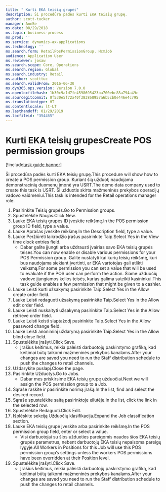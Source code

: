 ```yaml
---
title: " Kurti EKA teisių grupes"
description: Ši procedūra padės kurti EKA teisių grupę.
author: scott-tucker
manager: AnnBe
ms.date: 08/29/2018
ms.topic: business-process
ms.prod: ''
ms.service: dynamics-ax-applications
ms.technology: ''
ms.search.form: RetailPosPermissionGroup, HcmJob
audience: Application User
ms.reviewer: josaw
ms.search.scope: Core, Operations
ms.search.region: Global
ms.search.industry: Retail
ms.author: scotttuc
ms.search.validFrom: 2016-06-30
ms.dyn365.ops.version: Version 7.0.0
ms.openlocfilehash: 1b30c9a1d7fe4598695423ba700ebc88a794a49c
ms.sourcegitcommit: 0f530e5f72a40f383868957a6b5cb0e446e4c795
ms.translationtype: HT
ms.contentlocale: lt-LT
ms.lasthandoff: 01/29/2019
ms.locfileid: "354465"
---
```

# <a name="create-pos-permission-groups"></a><span data-ttu-id="1928e-103"> Kurti EKA teisių grupes</span><span class="sxs-lookup"><span data-stu-id="1928e-103">Create POS permission groups</span></span>

[!include[task guide banner](../includes/task-guide-banner.md)]

<span data-ttu-id="1928e-104">Ši procedūra padės kurti EKA teisių grupę.</span><span class="sxs-lookup"><span data-stu-id="1928e-104">This procedure will show how to create a POS permission group.</span></span> <span data-ttu-id="1928e-105">Kuriant šią užduotį naudojama demonstracinių duomenų įmonė yra USRT.</span><span class="sxs-lookup"><span data-stu-id="1928e-105">The demo data company used to create this task is USRT.</span></span> <span data-ttu-id="1928e-106">Ši užduotis skirta mažmeninės prekybos operacijų vadovo vaidmeniui.</span><span class="sxs-lookup"><span data-stu-id="1928e-106">This task is intended for the Retail operations manager role.</span></span>

1. <span data-ttu-id="1928e-107">Pasirinkite Teisių grupės.</span><span class="sxs-lookup"><span data-stu-id="1928e-107">Go to Permission groups.</span></span>
2. <span data-ttu-id="1928e-108">Spustelėkite Naujas.</span><span class="sxs-lookup"><span data-stu-id="1928e-108">Click New.</span></span>
3. <span data-ttu-id="1928e-109">Lauke EKA teisių grupės ID įveskite reikšmę.</span><span class="sxs-lookup"><span data-stu-id="1928e-109">In the POS permission group ID field, type a value.</span></span>
4. <span data-ttu-id="1928e-110">Lauke Aprašas įveskite reikšmę.</span><span class="sxs-lookup"><span data-stu-id="1928e-110">In the Description field, type a value.</span></span>
5. <span data-ttu-id="1928e-111">Lauke Peržiūrėti laikrodžio įrašus pasirinkite Taip.</span><span class="sxs-lookup"><span data-stu-id="1928e-111">Select Yes in the View time clock entries field.</span></span>
    * <span data-ttu-id="1928e-112">Dabar galite įjungti arba uždrausti įvairias savo EKA teisių grupės teises.</span><span class="sxs-lookup"><span data-stu-id="1928e-112">You can now enable or disable various permissions for your POS Permission group.</span></span> <span data-ttu-id="1928e-113">Galite nustatyti kai kurių teisių reikšmę, kuri bus naudojama siekiant įvertinti, ar EKA vartotojas gali atlikti veiksmą.</span><span class="sxs-lookup"><span data-stu-id="1928e-113">For some permission you can set a value that will be used to evaluate if the POS user can perform the action.</span></span>  <span data-ttu-id="1928e-114">Šiame užduočių vadove įjungiamos kelios teisės, kurias galima suteikti kasininkui.</span><span class="sxs-lookup"><span data-stu-id="1928e-114">This task guide enables a few permission that might be given to a cashier.</span></span>  
6. <span data-ttu-id="1928e-115">Lauke Leisti kurti užsakymą pasirinkite Taip.</span><span class="sxs-lookup"><span data-stu-id="1928e-115">Select Yes in the Allow create order field.</span></span>
7. <span data-ttu-id="1928e-116">Lauke Leisti redaguoti užsakymą pasirinkite Taip.</span><span class="sxs-lookup"><span data-stu-id="1928e-116">Select Yes in the Allow edit order field.</span></span>
8. <span data-ttu-id="1928e-117">Lauke Leisti nuskaityti užsakymą pasirinkite Taip.</span><span class="sxs-lookup"><span data-stu-id="1928e-117">Select Yes in the Allow retrieve order field.</span></span>
9. <span data-ttu-id="1928e-118">Lauke Leisti keisti slaptažodį pasirinkite Taip.</span><span class="sxs-lookup"><span data-stu-id="1928e-118">Select Yes in the Allow password change field.</span></span>
10. <span data-ttu-id="1928e-119">Lauke Leisti anoniminį uždarymą pasirinkite Taip.</span><span class="sxs-lookup"><span data-stu-id="1928e-119">Select Yes in the Allow blind close field.</span></span>
11. <span data-ttu-id="1928e-120">Spustelėkite Įrašyti.</span><span class="sxs-lookup"><span data-stu-id="1928e-120">Click Save.</span></span>
    * <span data-ttu-id="1928e-121">Įrašius keitimus, reikia paleisti darbuotojų paskirstymo grafiką, kad keitimai būtų taikomi mažmeninės prekybos kanalams.</span><span class="sxs-lookup"><span data-stu-id="1928e-121">After your changes are saved you need to run the Staff distribution schedule to push the changes to retail channels.</span></span>  
12. <span data-ttu-id="1928e-122">Uždarykite puslapį.</span><span class="sxs-lookup"><span data-stu-id="1928e-122">Close the page.</span></span>
13. <span data-ttu-id="1928e-123">Pasirinkite Užduotys.</span><span class="sxs-lookup"><span data-stu-id="1928e-123">Go to Jobs.</span></span>
    * <span data-ttu-id="1928e-124">Dabar mes priskirsime EKA teisių grupę užduočiai.</span><span class="sxs-lookup"><span data-stu-id="1928e-124">Next we will assign the POS permission group to a Job.</span></span>  
14. <span data-ttu-id="1928e-125">Sąraše raskite ir pasirinkite norimą įrašą.</span><span class="sxs-lookup"><span data-stu-id="1928e-125">In the list, find and select the desired record.</span></span>
15. <span data-ttu-id="1928e-126">Sąraše spustelėkite saitą pasirinktoje eilutėje.</span><span class="sxs-lookup"><span data-stu-id="1928e-126">In the list, click the link in the selected row.</span></span>
16. <span data-ttu-id="1928e-127">Spustelėkite Redaguoti.</span><span class="sxs-lookup"><span data-stu-id="1928e-127">Click Edit.</span></span>
17. <span data-ttu-id="1928e-128">Išplėskite sekciją Užduočių klasifikacija.</span><span class="sxs-lookup"><span data-stu-id="1928e-128">Expand the Job classification section.</span></span>
18. <span data-ttu-id="1928e-129">Lauke EKA teisių grupė įveskite arba pasirinkite reikšmę.</span><span class="sxs-lookup"><span data-stu-id="1928e-129">In the POS permission group field, enter or select a value.</span></span>
    * <span data-ttu-id="1928e-130">Visi darbuotojai su šios užduoties pareigomis naudos šios EKA teisių grupės parametrus, nebent darbuotojų EKA teisių nepaisoma pareigų lygyje.</span><span class="sxs-lookup"><span data-stu-id="1928e-130">All Workers in Positions for this Job will use this POS permission group’s settings unless the workers POS permissions have been overridden at their Position level.</span></span>  
19. <span data-ttu-id="1928e-131">Spustelėkite Įrašyti.</span><span class="sxs-lookup"><span data-stu-id="1928e-131">Click Save.</span></span>
    * <span data-ttu-id="1928e-132">Įrašius keitimus, reikia paleisti darbuotojų paskirstymo grafiką, kad keitimai būtų taikomi mažmeninės prekybos kanalams.</span><span class="sxs-lookup"><span data-stu-id="1928e-132">After your changes are saved you need to run the Staff distribution schedule to push the changes to retail channels.</span></span>  

